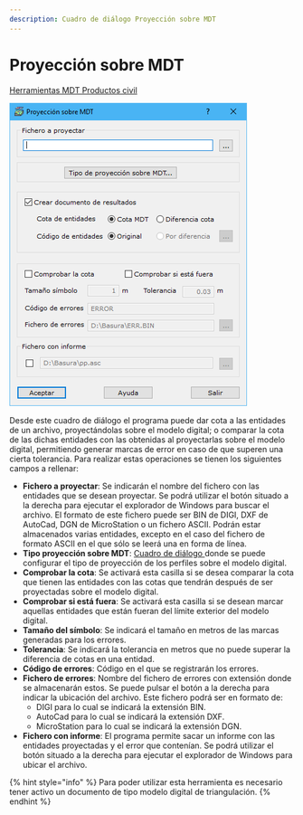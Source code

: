 ```yaml
---
description: Cuadro de diálogo Proyección sobre MDT
---
```


# Proyección sobre MDT

[Herramientas MDT Productos civil](../fichas-de-herramientas/ficha-de-herramientas-mdt/productos-civil.md)

![Cuadro de di&#xE1;logo Proyecci&#xF3;n sobre MDT](../../.gitbook/assets/image%20%28110%29.png)

Desde este cuadro de diálogo el programa puede dar cota a las entidades de un archivo, proyectándolas sobre el modelo digital; o comparar la cota de las dichas entidades con las obtenidas al proyectarlas sobre el modelo digital, permitiendo generar marcas de error en caso de que superen una cierta tolerancia. Para realizar estas operaciones se tienen los siguientes campos a rellenar:

* **Fichero a proyectar**: Se indicarán el nombre del fichero con las entidades que se desean proyectar. Se podrá utilizar el botón situado a la derecha para ejecutar el explorador de Windows para buscar el archivo. El formato de este fichero puede ser BIN de DIGI, DXF de AutoCad, DGN de MicroStation o un fichero ASCII. Podrán estar almacenados varias entidades, excepto en el caso del fichero de formato ASCII en el que sólo se leerá una en forma de línea.
* **Tipo proyección sobre MDT**: [Cuadro de diálogo ](perfiles/tipo-de-proyeccion.md)donde se puede configurar el tipo de proyección de los perfiles sobre el modelo digital.
* **Comprobar la cota**: Se activará esta casilla si se desea comparar la cota que tienen las entidades con las cotas que tendrán después de ser proyectadas sobre el modelo digital.
* **Comprobar si está fuera**: Se activará esta casilla si se desean marcar aquellas entidades que están fueran del límite exterior del modelo digital.
* **Tamaño del símbolo**: Se indicará el tamaño en metros de las marcas generadas para los errores.
* **Tolerancia**: Se indicará la tolerancia en metros que no puede superar la diferencia de cotas en una entidad.
* **Código de errores**: Código en el que se registrarán los errores.
* **Fichero de errores**: Nombre del fichero de errores con extensión donde se almacenarán estos. Se puede pulsar el botón a la derecha para indicar la ubicación del archivo. Este fichero podrá ser en formato de:
  * DIGI para lo cual se indicará la extensión BIN.
  * AutoCad para lo cual se indicará la extensión DXF.
  * MicroStation para lo cual se indicará la extensión DGN.
* **Fichero con informe**: El programa permite sacar un informe con las entidades proyectadas y el error que contenían. Se podrá utilizar el botón situado a la derecha para ejecutar el explorador de Windows para ubicar el archivo.

{% hint style="info" %}
Para poder utilizar esta herramienta es necesario tener activo un documento de tipo modelo digital de triangulación.
{% endhint %}

